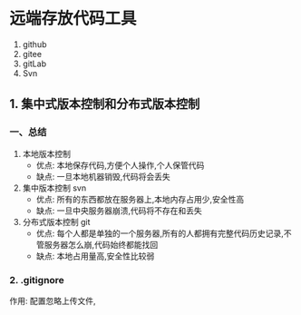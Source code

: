 # 远端存放代码工具

1. github
2. gitee
3. gitLab
4. Svn

##  1. 集中式版本控制和分布式版本控制

### 一、总结

1. 本地版本控制
   * 优点: 本地保存代码,方便个人操作,个人保管代码
   * 缺点: 一旦本地机器销毁,代码将会丢失
2. 集中版本控制 svn
   * 优点: 所有的东西都放在服务器上,本地内存占用少,安全性高
   * 缺点: 一旦中央服务器崩溃,代码将不存在和丢失
3. 分布式版本控制  git
   * 优点: 每个人都是单独的一个服务器,所有的人都拥有完整代码历史记录,不管服务器怎么崩,代码始终都能找回
   * 缺点: 本地占用量高,安全性比较弱



### 2. .gitignore

作用: 配置忽略上传文件,